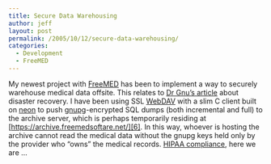 ```yaml
---
title: Secure Data Warehousing
author: jeff
layout: post
permalink: /2005/10/12/secure-data-warehousing/
categories:
  - Development
  - FreeMED
---
```


My newest project with [FreeMED][1] has been to implement a way to securely warehouse medical data offsite. This relates to [Dr Gnu’s article][2] about disaster recovery. I have been using SSL [WebDAV][3] with a slim C client built on [neon][4] to push [gnupg][5]-encrypted SQL dumps (both incremental and full) to the archive server, which is perhaps temporarily residing at [https://archive.freemedsoftare.net/][6]. In this way, whoever is hosting the archive cannot read the medical data without the gnupg keys held only by the provider who “owns” the medical records. [HIPAA compliance][7], here we are …

 [1]: http://freemedsoftware.org/
 [2]: http://drgnu.blogspot.com/2005/10/disaster-planning.html
 [3]: http://www.webdav.org/
 [4]: http://www.webdav.org/neon/
 [5]: http://www.gnupg.org/
 [6]: https://archive.freemedsoftware.net/
 [7]: http://www.aapsonline.org/confiden/survcomm.htm
